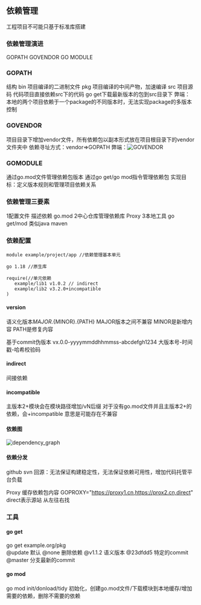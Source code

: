 
## 依赖管理
工程项目不可能只基于标准库搭建
### 依赖管理演进
GOPATH GOVENDOR GO MODULE
### GOPATH
结构
bin 项目编译的二进制文件
pkg 项目编译的中间产物，加速编译
src 项目源码
代码项目直接依赖src下的代码
go get下载最新版本的包到src目录下
弊端：
本地的两个项目依赖于一个package的不同版本时，无法实现package的多版本控制

### GOVENDOR
项目目录下增加vendor文件，所有依赖包以副本形式放在项目根目录下的vendor文件夹中
依赖寻址方式：vendor=>GOPATH
弊端：![GOVENDOR](/1dev/go/GOVENDOR.png "GOVENDOR")

### GOMODULE
通过go.mod文件管理依赖包版本
通过go get/go mod指令管理依赖包
实现目标：定义版本规则和管理项目依赖关系

### 依赖管理三要素
1配置文件 描述依赖 go.mod
2中心仓库管理依赖库 Proxy
3本地工具 go get/mod
类似java maven

### 依赖配置
```
module example/project/app //依赖管理基本单元

go 1.18 //原生库

require(//单元依赖
   example/lib1 v1.0.2 // indirect
   example/lib2 v3.2.0+incompatible
)
```

#### version
语义化版本${MAJOR}.${MINOR}.{PATH}
MAJOR版本之间不兼容
MINOR是新增内容
PATH是修复内容

基于commit伪版本
vx.0.0-yyyymmddhhmmss-abcdefgh1234
大版本号-时间戳-哈希校验码

#### indirect
间接依赖

#### incompatible
主版本2+模块会在模块路径增加/vN后缀
对于没有go.mod文件并且主版本2+的依赖，会+incompatible
意思是可能存在不兼容

#### 依赖图
![dependency_graph](/1dev/go/dependency_graph.png "deppendency_graph")

#### 依赖分发
github svn
回源：无法保证构建稳定性，无法保证依赖可用性，增加代码托管平台负载

Proxy
缓存依赖包内容
GOPROXY="https://proxy1.cn,https://prox2.cn,direct"
direct表示源站
从左往右找

### 工具
#### go get
go get example.org/pkg  
@update 默认
@none 删除依赖
@v1.1.2 语义版本
@23dfdd5 特定的commit
@master 分支最新的commit

#### go mod
go mod init/donload/tidy
初始化，创建go.mod文件/下载模块到本地缓存/增加需要的依赖，删除不需要的依赖